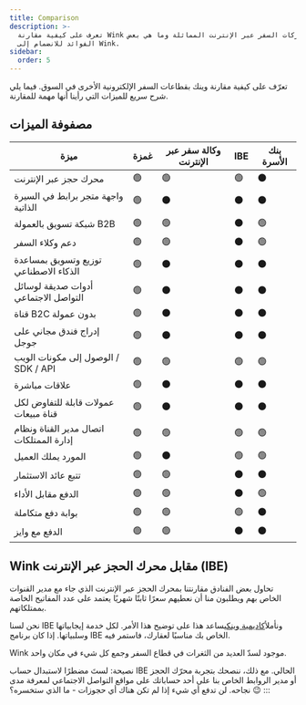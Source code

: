 ```yaml
---
title: Comparison
description: >-
  تعرف على كيفية مقارنة Wink بشركات السفر عبر الإنترنت المماثلة وما هي بعض
  الفوائد للانضمام إلى Wink.
sidebar:
  order: 5
---
```

تعرّف على كيفية مقارنة وينك بقطاعات السفر الإلكترونية الأخرى في السوق. فيما يلي شرح سريع للميزات التي رأينا أنها مهمة للمقارنة.

## مصفوفة الميزات

| ميزة | غمزة | وكالة سفر عبر الإنترنت | IBE | بنك الأسرة
| ----------------------- | -- | -- | -- | -- |
| محرك حجز عبر الإنترنت | 🟢 | 🟢 | 🟢 | ⚫️ |
| واجهة متجر برابط في السيرة الذاتية | 🟢 | ⚫️ | ⚫️ | ⚫️ |
| شبكة تسويق بالعمولة B2B | 🟢 | 🟢 | ⚫️ | 🟢 |
| دعم وكلاء السفر | 🟢 | 🟢 | ⚫️ | 🟢 |
| توزيع وتسويق بمساعدة الذكاء الاصطناعي | 🟢 | ⚫️ | ⚫️ | ⚫️ |
| أدوات صديقة لوسائل التواصل الاجتماعي | 🟢 | ⚫️ | ⚫️ | ⚫️ |
| قناة B2C بدون عمولة | 🟢 | ⚫️ | ⚫️ | ⚫️ |
| إدراج فندق مجاني على جوجل | 🟢 | ⚫️ | ⚫️ | ⚫️ |
| الوصول إلى مكونات الويب / SDK / API | 🟢 | 🟢 | 🟢 | 🟢 |
| علاقات مباشرة | 🟢 | ⚫️ | ⚫️ | ⚫️ |
| عمولات قابلة للتفاوض لكل قناة مبيعات | 🟢 | ⚫️ | ⚫️ | ⚫️ |
| اتصال مدير القناة ونظام إدارة الممتلكات | 🟢 | 🟢 | 🟢 | 🟢 |
| المورد يملك العميل | 🟢 | ⚫️ | 🟢 | 🟢 |
| تتبع عائد الاستثمار | 🟢 | 🟢 | ⚫️ | ⚫️ |
| الدفع مقابل الأداء | 🟢 | 🟢 | ⚫️ | 🟢 |
| بوابة دفع متكاملة | 🟢 | 🟢 | 🟢 | ⚫️ |
| الدفع مع وايز | 🟢 | 🟢 | ⚫️ | ⚫️ |

## Wink مقابل محرك الحجز عبر الإنترنت (IBE)

تحاول بعض الفنادق مقارنتنا بمحرك الحجز عبر الإنترنت الذي جاء مع مدير القنوات الخاص بهم ويطلبون منا أن نعطيهم سعرًا ثابتًا شهريًا يعتمد على عدد المفاتيح الخاصة بممتلكاتهم.

نحن لسنا IBE ونأمل[أكاديمية وينك](/)يساعد هذا على توضيح هذا الأمر. لكل خدمة إيجابياتها وسلبياتها. إذا كان برنامج IBE الخاص بك مناسبًا لعقارك، فاستمر فيه.

Wink موجود لسدّ العديد من الثغرات في قطاع السفر وجمع كل شيء في مكان واحد.

نصيحة: لستَ مضطرًا لاستبدال حساب IBE الحالي. مع ذلك، ننصحك بتجربة محرّك الحجز أو مدير الروابط الخاص بنا على أحد حساباتك على مواقع التواصل الاجتماعي لمعرفة مدى نجاحه. لن تدفع أي شيء إذا لم تكن هناك أي حجوزات - ما الذي ستخسره؟ 😉
:::

